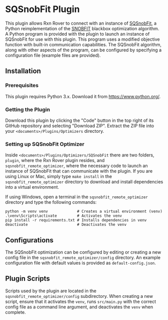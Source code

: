# SQSnobFit Plugin

This plugin allows Rxn Rover to connect with an instance of 
[SQSnobFit](https://pypi.org/project/SQSnobFit/), a Python reimplementation of the 
[SNOBFIT](https://www.mat.univie.ac.at/~neum/software/snobfit/) blackbox 
optimization algorithm. A Python program is provided with the plugin to launch 
an instance of SQSnobFit for use with this plugin. This program uses a 
modified objective function with built-in communication capabilities. The 
SQSnobFit algorithm, along with other aspects of the program, can be 
configured by specifying a configuration file (example files are provided).

## Installation

### Prerequisites

This plugin requires Python 3.x. Download it from https://www.python.org/.

### Getting the Plugin

Download this plugin by clicking the "Code" button in the top right of its 
GitHub repository and selecting "Download ZIP". Extract the ZIP file into your 
`<documents>/Plugins/Optimizers` directory. 

### Setting up SQSnobFit Optimizer

Inside `<documents>/Plugins/Optimizers/SQSnobFit` there are two folders, 
`plugin`, where the Rxn Rover plugin resides, and 
`sqsnobfit_remote_optimizer`, where the necessary code to launch an 
instance of SQSnobFit that can communicate with the plugin. If you are using
Linux or Mac, simply type `make install` in the `sqsnobfit_remote_optimizer`
directory to download and install dependencies into a virtual environment.

If using Windows, open a terminal in the `sqsnobfit_remote_optimizer` 
directory and type the following commands:

```batch
python -m venv venv             # Creates a virtual environment (venv)
.\venv\Scripts\activate         # Activates the venv
pip install -r requirements.txt # Installs dependencies in venv
deactivate                      # Deactivates the venv
```

## Configurations

The SQSnobFit optimization can be configured by editing or creating a new 
config file in the `sqsnobfit_remote_optimizer/config` directory. An example
configuration file with default values is provided as `default-config.json`.

## Plugin Scripts

Scripts used by the plugin are located in the 
`sqsnobfit_remote_optimizer/config` subdirectory. When creating a new script,
ensure that it activates the `venv`, runs `src/main.py` with the correct 
config file as a command line argument, and deactivates the `venv` when 
complete.
